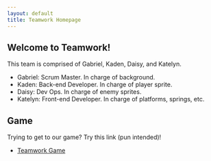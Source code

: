 ```yaml
---
layout: default
title: Teamwork Homepage
---
```



## Welcome to Teamwork!
This team is comprised of Gabriel, Kaden, Daisy, and Katelyn.
- Gabriel: Scrum Master. In charge of background.  
- Kaden: Back-end Developer. In charge of player sprite.    
- Daisy: Dev Ops. In charge of enemy sprites.  
- Katelyn: Front-end Developer. In charge of platforms, springs, etc.  

## Game
Trying to get to our game? Try this link (pun intended)!

- [Teamwork Game](_notebooks\2023-10-04-sprite.ipynb)

